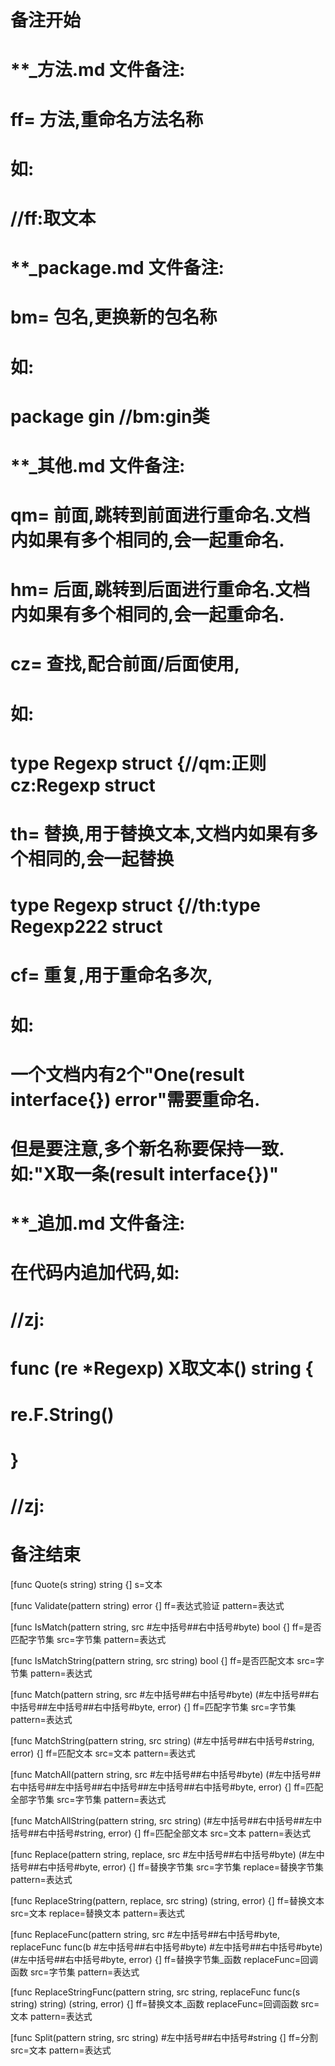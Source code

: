 # 备注开始
# **_方法.md 文件备注:
# ff= 方法,重命名方法名称
# 如:
# //ff:取文本

# **_package.md 文件备注:
# bm= 包名,更换新的包名称 
# 如: 
# package gin //bm:gin类

# **_其他.md 文件备注:
# qm= 前面,跳转到前面进行重命名.文档内如果有多个相同的,会一起重命名.
# hm= 后面,跳转到后面进行重命名.文档内如果有多个相同的,会一起重命名.
# cz= 查找,配合前面/后面使用,
# 如:
# type Regexp struct {//qm:正则 cz:Regexp struct
#
# th= 替换,用于替换文本,文档内如果有多个相同的,会一起替换
# type Regexp struct {//th:type Regexp222 struct
#
# cf= 重复,用于重命名多次,
# 如: 
# 一个文档内有2个"One(result interface{}) error"需要重命名.
# 但是要注意,多个新名称要保持一致. 如:"X取一条(result interface{})"

# **_追加.md 文件备注:
# 在代码内追加代码,如:
# //zj:
# func (re *Regexp) X取文本() string { 
#    re.F.String()
# }
# //zj:
# 备注结束

[func Quote(s string) string {]
s=文本

[func Validate(pattern string) error {]
ff=表达式验证
pattern=表达式

[func IsMatch(pattern string, src #左中括号##右中括号#byte) bool {]
ff=是否匹配字节集
src=字节集
pattern=表达式

[func IsMatchString(pattern string, src string) bool {]
ff=是否匹配文本
src=字节集
pattern=表达式

[func Match(pattern string, src #左中括号##右中括号#byte) (#左中括号##右中括号##左中括号##右中括号#byte, error) {]
ff=匹配字节集
src=字节集
pattern=表达式

[func MatchString(pattern string, src string) (#左中括号##右中括号#string, error) {]
ff=匹配文本
src=文本
pattern=表达式

[func MatchAll(pattern string, src #左中括号##右中括号#byte) (#左中括号##右中括号##左中括号##右中括号##左中括号##右中括号#byte, error) {]
ff=匹配全部字节集
src=字节集
pattern=表达式

[func MatchAllString(pattern string, src string) (#左中括号##右中括号##左中括号##右中括号#string, error) {]
ff=匹配全部文本
src=文本
pattern=表达式

[func Replace(pattern string, replace, src #左中括号##右中括号#byte) (#左中括号##右中括号#byte, error) {]
ff=替换字节集
src=字节集
replace=替换字节集
pattern=表达式

[func ReplaceString(pattern, replace, src string) (string, error) {]
ff=替换文本
src=文本
replace=替换文本
pattern=表达式

[func ReplaceFunc(pattern string, src #左中括号##右中括号#byte, replaceFunc func(b #左中括号##右中括号#byte) #左中括号##右中括号#byte) (#左中括号##右中括号#byte, error) {]
ff=替换字节集_函数
replaceFunc=回调函数
src=字节集
pattern=表达式

[func ReplaceStringFunc(pattern string, src string, replaceFunc func(s string) string) (string, error) {]
ff=替换文本_函数
replaceFunc=回调函数
src=文本
pattern=表达式

[func Split(pattern string, src string) #左中括号##右中括号#string {]
ff=分割
src=文本
pattern=表达式
